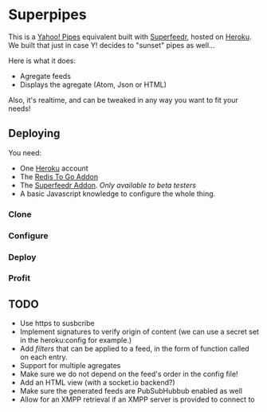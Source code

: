 # Superpipes

This is a [Yahoo! Pipes](http://pipes.yahoo.com/pipes/) equivalent built with [Superfeedr](http://superfeedr.com/), hosted on [Heroku](http://www.heroku.com/). We built that just in case Y! decides to "sunset" pipes as well...

Here is what it does:

* Agregate feeds
* Displays the agregate (Atom, Json or HTML)

Also, it's realtime, and can be tweaked in any way you want to fit your needs!


## Deploying

You need:

* One [Heroku](http://www.heroku.com/) account
* The [Redis To Go Addon](https://addons.heroku.com/redistogo)
* The [Superfeedr Addon](https://addons.heroku.com/superfeedr). *Only available to beta testers*
* A basic Javascript knowledge to configure the whole thing.

### Clone

### Configure

### Deploy

### Profit


## TODO

* Use https to susbcribe
* Implement signatures to verify origin of content (we can use a secret set in the heroku:config for example.)
* Add *filters* that can be applied to a feed, in the form of function called on each entry.
* Support for multiple agregates
* Make sure we do not depend on the feed's order in the config file!
* Add an HTML view (with a socket.io backend?)
* Make sure the generated feeds are PubSubHubbub enabled as well
* Allow for an XMPP retrieval if an XMPP server is provided to connect to
